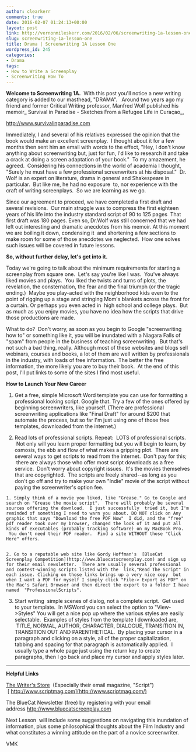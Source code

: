 ```yaml
---
author: clearkerr
comments: true
date: 2016-02-07 01:24:13+00:00
layout: post
link: http://vernonmileskerr.com/2016/02/06/screenwriting-1a-lesson-one/
slug: screenwriting-1a-lesson-one
title: Drama | Screenwriting 1A Lesson One
wordpress_id: 245
categories:
- Drama
tags:
- How to Write a Screenplay
- Screenwriting How To
---
```


**Welcome to Screenwriting 1A.**  With this post you'll notice a new writing category is added to our masthead, "DRAMA".   Around two years ago my friend and former Critical Writing professor, Manfred Wolf published his memoir_ Survival in Paradise - Sketches From a Refugee Life in Curaçao_,

http://www.survivalinparadise.com

Immediately, I and several of his relatives expressed the opinion that the book would make an excellent screenplay.  I thought about it for a few months then sent him an email with words to the effect, "Hey, I don't know anything about screenwriting but, just for fun, I'd like to research it and take a crack at doing a screen adaptation of your book."  To my amazement, he agreed.  Considering his connections in the world of academia I thought, "Surely he must have a few professional screenwriters at his disposal."  Dr. Wolf is an expert on literature, drama in general and Shakespeare in particular.  But like me, he had no exposure  to, nor experience with the craft of writing screenplays.  So we are learning as we go.

Since our agreement to proceed, we have completed a first draft and several revisions.  Our main struggle was to compress the first eighteen years of his life into the industry standard script of 90 to 125 pages  That first draft was 180 pages. Even so, Dr.Wolf was still concerned that we had left out interesting and dramatic anecdotes from his memoir. At this moment we are boiling it down, condensing it  and shortening a few sections to make room for some of those anecdotes we neglected.  How one solves such issues will be covered in future lessons.

**So, without further delay, let's get into it.**

Today we're going to talk about the minimum requirements for starting a screenplay from square one.  Let's say you're like I was.  You've always liked movies and plays.  You liked the twists and turns of plots, the revelation, the consternation, the fear and the final triumph (or the tragic ending.)  Maybe you play-acted with the neighborhood kids even to the point of rigging up a stage and stringing Mom's blankets across the front for a curtain. Or perhaps you even acted in  high school and college plays.  But as much as you enjoy movies, you have no idea how the scripts that drive those productions are made.

What to do?  Don't worry, as soon as you begin to Google "screenwriting how to" or something like it, you will be inundated with a Niagara Falls of "spam" from people in the business of teaching screenwriting.  But that's not such a bad thing, really. Although most of these websites and blogs sell webinars, courses and books, a lot of them are well written by professionals in the industry, with loads of free information.  The better the free information, the more likely you are to buy their book.  At the end of this post, I'll put links to some of the sites I find most useful.

**How to Launch Your New Career**



	
  1. Get a free, simple Microsoft Word template you can use for formatting a professional looking script. Google that. Try a few of the ones offered by beginning screenwriters, like yourself. (There are professional screenwriting applications like "Final Draft" for around $200 that automate the process, but so far I'm just using one of those free templates, downloaded from the internet.)

	
  2. Read lots of professional scripts. Repeat:  LOTS of professional scripts.  Not only will you learn proper formatting but you will begin to learn, by osmosis, the ebb and flow of what makes a gripping plot.  There are several ways to get scripts to read from the internet.  Don't pay for this;  there are always those who offer most script downloads as a free service.  Don't worry about copyright issues.  It's the movies themselves that are copyrighted.  The scripts are freely shared--as long as you don't go off and try to make your own "Indie" movie of the script without paying the screenwriter's option fee.

	
    1. Simply think of a movie you liked, like "Grease." Go to Google and search on "Grease the movie script".  There will probably be several sources offering the download.  I just successfully  tried it, but I'm reminded of something I need to warn you about. DO NOT click on Any graphic that says "Download the free PDF Now"  I did, and the "free" pdf reader took over my browser, changed the look of it and put all kinds of executables (probably tracking software) on my MacBook Pro.  You don't need their PDF reader.  Find a site WITHOUT those "Click Here" offers.

	
    2. Go to a reputable web site like Gordy Hoffman's  [BlueCat Screenplay Competition](http://www.bluecatscreenplay.com) and sign up for their email newsletter.  There are usually several professional and contest-winning scripts listed with the  link,"Read The Script" in each issue. Clicking on those links brings up a very nice copy  but when I want a PDF for myself I simply click "File-> Export as PDF" on the Mac's Safari Browser and then direct the export to a folder I have named  "ProfessionalScripts".




	
  3. Start writing  simple scenes of dialog, not a complete script.  Get used to your template.  In MSWord you can select the option to "View->Styles" You will get a nice pop up where the various styles are easily selectable.  Examples of styles from the template I downloaded are,  TITLE, NORMAL, AUTHOR, CHARACTER, DIALOGUE, TRANSITION IN, TRANSITION OUT AND PARENTHETICAL.  By placing your cursor in a paragraph and clicking on a style, all of the proper capitalization, tabbing and spacing for that paragraph is automatically applied.  I usually type a whole page just using the return key to create paragraphs, then I go back and place my cursor and apply styles later.





* * *





**Helpful Links**

[The Writer's Store](http://www.writersstore.com)  (Especially their email magazine, "Script")  [ http://www.scriptmag.com](http://www.scriptmag.com/)

The BlueCat Newsletter (free) by registering with your email address http://www.bluecatscreenplay.com

Next Lesson  will include some suggestions on navigating this inundation of information, plus some philosophical thoughts about the Film Industry and what constitutes a winning attitude on the part of a novice screenwriter.

VMK


